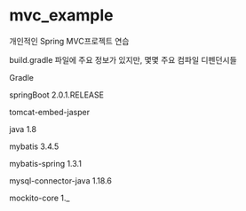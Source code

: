 # mvc_example
개인적인 Spring MVC프로젝트 연습

build.gradle 파일에 주요 정보가 있지만, 몇몇 주요 컴파일 디펜던시들 

Gradle

springBoot 2.0.1.RELEASE

tomcat-embed-jasper

java 1.8

mybatis 3.4.5

mybatis-spring 1.3.1

mysql-connector-java 1.18.6

mockito-core 1._
